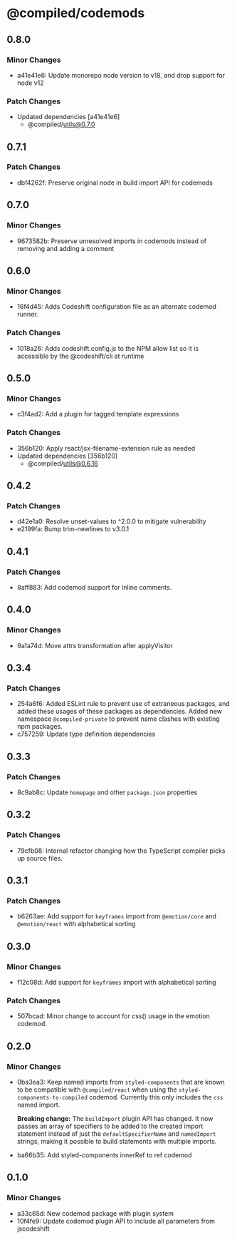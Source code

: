 # @compiled/codemods

## 0.8.0

### Minor Changes

- a41e41e6: Update monorepo node version to v18, and drop support for node v12

### Patch Changes

- Updated dependencies [a41e41e6]
  - @compiled/utils@0.7.0

## 0.7.1

### Patch Changes

- dbf4262f: Preserve original node in build import API for codemods

## 0.7.0

### Minor Changes

- 9673582b: Preserve unresolved imports in codemods instead of removing and adding a comment

## 0.6.0

### Minor Changes

- 16f4d45: Adds Codeshift configuration file as an alternate codemod runner.

### Patch Changes

- 1018a26: Adds codeshift.config.js to the NPM allow list so it is accessible by the @codeshift/cli at runtime

## 0.5.0

### Minor Changes

- c3f4ad2: Add a plugin for tagged template expressions

### Patch Changes

- 356b120: Apply react/jsx-filename-extension rule as needed
- Updated dependencies [356b120]
  - @compiled/utils@0.6.16

## 0.4.2

### Patch Changes

- d42e1a0: Resolve unset-values to ^2.0.0 to mitigate vulnerability
- e2199fa: Bump trim-newlines to v3.0.1

## 0.4.1

### Patch Changes

- 8aff883: Add codemod support for inline comments.

## 0.4.0

### Minor Changes

- 9a1a74d: Move attrs transformation after applyVisitor

## 0.3.4

### Patch Changes

- 254a6f6: Added ESLint rule to prevent use of extraneous packages, and added these usages of these packages as dependencies. Added new namespace `@compiled-private` to prevent name clashes with existing npm packages.
- c757259: Update type definition dependencies

## 0.3.3

### Patch Changes

- 8c9ab8c: Update `homepage` and other `package.json` properties

## 0.3.2

### Patch Changes

- 79cfb08: Internal refactor changing how the TypeScript compiler picks up source files.

## 0.3.1

### Patch Changes

- b6263ae: Add support for `keyframes` import from `@emotion/core` and `@emotion/react` with alphabetical sorting

## 0.3.0

### Minor Changes

- f12c08d: Add support for `keyframes` import with alphabetical sorting

### Patch Changes

- 507bcad: Minor change to account for css() usage in the emotion codemod.

## 0.2.0

### Minor Changes

- 0ba3ea3: Keep named imports from `styled-components` that are known to be compatible with `@compiled/react` when using the `styled-components-to-compiled` codemod. Currently this only includes the `css` named import.

  **Breaking change:** The `buildImport` plugin API has changed. It now passes an array of specifiers to be added to the created import statement instead of just the `defaultSpecifierName` and `namedImport` strings, making it possible to build statements with multiple imports.

- ba66b35: Add styled-components innerRef to ref codemod

## 0.1.0

### Minor Changes

- a33c65d: New codemod package with plugin system
- 10f4fe9: Update codemod plugin API to include all parameters from jscodeshift
